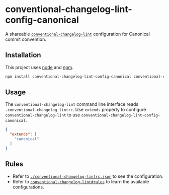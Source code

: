 # conventional-changelog-lint-config-canonical

A shareable [`conventional-changelog-lint`](https://github.com/marionebl/conventional-changelog-lint) configuration for Canonical commit convention.

## Installation

This project uses [node](http://nodejs.org/) and [npm](https://npmjs.com/).

```sh
npm install conventional-changelog-lint-config-canonical conventional-changelog-lint --save-dev
```

## Usage

The `conventional-changelog-lint` command line interface reads `.conventional-changelog-lintrc`. Use `extends` property to configure `conventional-changelog-lint` to use `conventional-changelog-lint-config-canonical`.

```json
{
  "extends": [
    "canonical"
  ]
}
```

## Rules

* Refer to [`./conventional-changelog-lintrc.json`](./conventional-changelog-lintrc.json) to see the configuration.
* Refer to [`conventional-changelog-lint#rules`](./https://github.com/marionebl/conventional-changelog-lint/blob/master/documentation/rules.md) to learn the available configurations.
